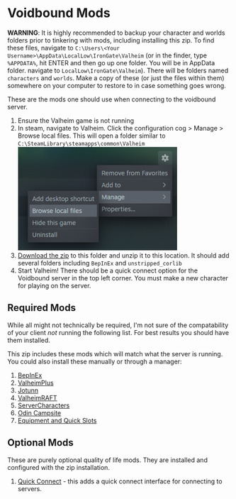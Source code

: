 # Voidbound Mods

__WARNING__: It is highly recommended to backup your character and worlds folders prior to tinkering with mods, including installing this zip. To find these files, navigate to `C:\Users\<Your Username>\AppData\LocalLow\IronGate\Valheim` (or in the finder, type `%APPDATA%`, hit ENTER and then go up one folder. You will be in AppData folder. navigate to `LocalLow\IronGate\Valheim`). There will be folders named `characters` and `worlds`. Make a copy of these (or just the files within them) somewhere on your computer to restore to in case something goes wrong.
 
These are the mods one should use when connecting to the voidbound server. 

1. Ensure the Valheim game is not running
1. In steam, navigate to Valheim. Click the configuration cog > Manage > Browse local files. This will open a folder similar to `C:\SteamLibrary\steamapps\common\Valheim`  
![Browse Local Files](steam-browse-local-files.png)
1. [Download the zip](https://github.com/schtauffen/voidbound-valheim/releases/download/v1.0.0/Voidbound-Valheim-Mods.zip) to this folder and unzip it to this location. It should add several folders including `BepInEx` and `unstripped_corlib`
1. Start Valheim! There should be a quick connect option for the Voidbound server in the top left corner. You must make a new character for playing on the server.

## Required Mods
While all might not technically be required, I'm not sure of the compatability of your client _not_ running the following list. For best results you should have them installed.

This zip includes these mods which will match what the server is running. You could also install these manually or through a manager:

1. [BepInEx](https://valheim.thunderstore.io/package/denikson/BepInExPack_Valheim/)
1. [ValheimPlus](https://www.nexusmods.com/valheim/mods/4)
1. [Jotunn](https://www.nexusmods.com/valheim/mods/1138)
1. [ValheimRAFT](https://www.nexusmods.com/valheim/mods/1136)
1. [ServerCharacters](https://valheim.thunderstore.io/package/Smoothbrain/ServerCharacters/)
1. [Odin Campsite](https://www.nexusmods.com/valheim/mods/1765)
1. [Equipment and Quick Slots](https://www.nexusmods.com/valheim/mods/92)


## Optional Mods
These are purely optional quality of life mods. They are installed and configured with the zip installation.

1. [Quick Connect](https://www.nexusmods.com/valheim/mods/193) - this adds a quick connect interface for connecting to servers.
